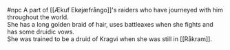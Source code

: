 #npc 
A part of [[Ækuf Ekøjæfrångo]]'s raiders who have journeyed with him throughout the world.  
She has a long golden braid of hair, uses battleaxes when she fights and has some druidic vows.  
She was trained to be a druid of Kragvi when she was still in [[Råkram]].